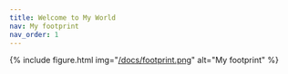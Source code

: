 ```yaml
---
title: Welcome to My World
nav: My footprint
nav_order: 1
---
```



{% include figure.html img="[/docs/footprint.png](https://sm.ms/image/bvxlQAcF9fJrVUs)" alt="My footprint" %}


